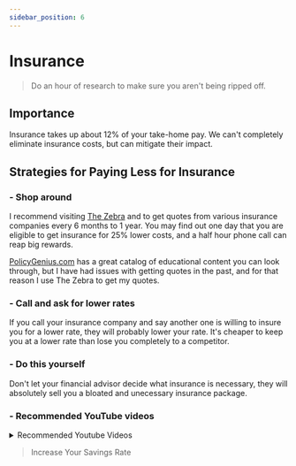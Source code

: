 ```yaml
---
sidebar_position: 6
---
```


# Insurance

>Do an hour of research to make sure you aren't being ripped off.

## Importance

Insurance takes up about 12% of your take-home pay. We can't completely eliminate insurance costs, but can mitigate their impact.

## Strategies for Paying Less for Insurance

### - Shop around

I recommend visiting [The Zebra](https://www.thezebra.com/) and to get quotes from various insurance companies every 6 months to 1 year. You may find out one day that you are eligible to get insurance for 25% lower costs, and a half hour phone call can reap big rewards.

[PolicyGenius.com](https://www.policygenius.com/) has a great catalog of educational content you can look through, but I have had issues with getting quotes in the past, and for that reason I use The Zebra to get my quotes.

### - Call and ask for lower rates

If you call your insurance company and say another one is willing to insure you for a lower rate, they will probably lower your rate. It's cheaper to keep you at a lower rate than lose you completely to a competitor.

### - Do this yourself

Don't let your financial advisor decide what insurance is necessary, they will absolutely sell you a bloated and unecessary insurance package. 

### - Recommended YouTube videos

<details>
  <summary>Recommended Youtube Videos</summary>
  <div>
    <iframe width="600" height="333" src="https://www.youtube.com/embed/102Uwils0lk" title="YouTube video player" frameborder="0" allow="accelerometer; autoplay; clipboard-write; encrypted-media; gyroscope; picture-in-picture" allowfullscreen></iframe>
  </div>
</details>

>Increase Your Savings Rate
